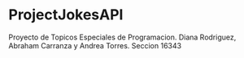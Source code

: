 # ProjectJokesAPI
Proyecto de Topicos Especiales de Programacion. Diana Rodriguez, Abraham Carranza y Andrea Torres. Seccion 16343
